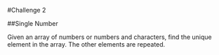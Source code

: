 #Challenge 2

##Single Number

Given an array of numbers or numbers and characters, find the unique element in the array. The other elements are repeated.
